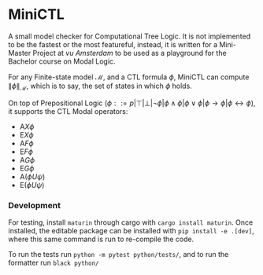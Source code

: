 # MiniCTL

A small model checker for Computational Tree Logic. It is not implemented to be the fastest or the most featureful, instead, it is written for a Mini-Master Project at _vu Amsterdam_ to be used as a playground for the Bachelor course on Modal Logic.

For any Finite-state model $\mathcal{M}$, and a CTL formula $\phi$, MiniCTL can compute $\|\phi\|_{\mathcal{M}}$, which is to say, the set of states in which $\phi$ holds.

On top of Prepositional Logic ($\phi ::= p | \top | \bot | \neg \phi | \phi \land \phi | \phi \lor \phi | \phi \rightarrow \phi | \phi \leftrightarrow \phi$), it supports the CTL Modal operators:

- $\mathrm{A} X\phi$
- $\mathrm{E} X \phi$
- $\mathrm{A} F\phi$
- $\mathrm{E} F \phi$
- $\mathrm{A} G\phi$
- $\mathrm{E} G\phi$
- $\mathrm{A} (\phi U \psi)$
- $\mathrm{E} (\phi U \psi)$

### Development

For testing, install `maturin` through cargo with `cargo install maturin`. Once installed, the editable package can be installed with `pip install -e .[dev]`, where this same command is run to re-compile the code.

To run the tests run `python -m pytest python/tests/`, and to run the formatter run `black python/`
